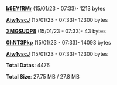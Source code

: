 [**b9EYfRMr**](/data/b9EYfRMr.txt) (15/01/23 - 07:33)- 1213 bytes

[**Aiw1yscJ**](/data/Aiw1yscJ.txt) (15/01/23 - 07:33)- 12300 bytes

[**XMGSUQP8**](/data/XMGSUQP8.txt) (15/01/23 - 07:33)- 43 bytes

[**0hNT3Pkp**](/data/0hNT3Pkp.txt) (15/01/23 - 07:33)- 14093 bytes

[**Aiw1yscJ**](/data/Aiw1yscJ.txt) (15/01/23 - 07:33)- 12300 bytes

**Total Datas**: 4476

**Total Size**: 27.75 MB / 27.8 MB